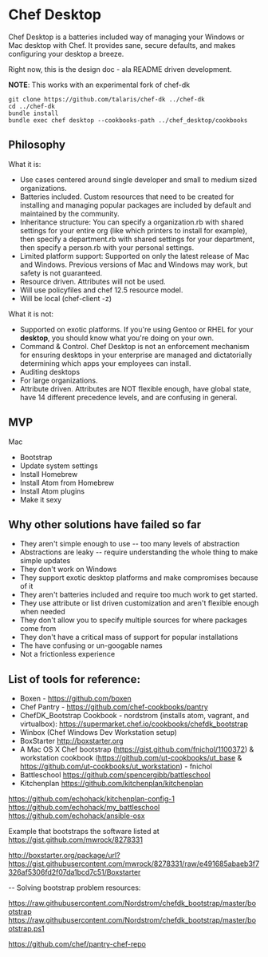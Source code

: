 # Chef Desktop

Chef Desktop is a batteries included way of managing your Windows or Mac desktop with Chef. It provides sane, secure defaults, and makes configuring your desktop a breeze.

Right now, this is the design doc - ala README driven development.

__NOTE__: This works with an experimental fork of chef-dk

```
git clone https://github.com/talaris/chef-dk ../chef-dk
cd ../chef-dk
bundle install
bundle exec chef desktop --cookbooks-path ../chef_desktop/cookbooks
```

## Philosophy

What it is:
- Use cases centered around single developer and small to medium sized organizations.
- Batteries included. Custom resources that need to be created for installing and managing popular packages are included by default and maintained by the community.
- Inheritance structure: You can specify a organization.rb with shared settings for your entire org (like which printers to install for example), then specify a department.rb with shared settings for your department, then specify a person.rb with your personal settings.
- Limited platform support: Supported on only the latest release of Mac and Windows. Previous versions of Mac and Windows may work, but safety is not guaranteed.
- Resource driven. Attributes will not be used.
- Will use policyfiles and chef 12.5 resource model.
- Will be local (chef-client -z)


What it is not:
- Supported on exotic platforms. If you're using Gentoo or RHEL for your **desktop**, you should know what you're doing on your own.
- Command & Control. Chef Desktop is not an enforcement mechanism for ensuring desktops in your enterprise are managed and dictatorially determining which apps your employees can install.
- Auditing desktops
- For large organizations.
- Attribute driven. Attributes are NOT flexible enough, have global state, have 14 different precedence levels, and are confusing in general.

## MVP

Mac
- Bootstrap
- Update system settings
- Install Homebrew
- Install Atom from Homebrew
- Install Atom plugins
- Make it sexy

## Why other solutions have failed so far

- They aren't simple enough to use -- too many levels of abstraction
- Abstractions are leaky -- require understanding the whole thing to make simple updates
- They don't work on Windows
- They support exotic desktop platforms and make compromises because of it
- They aren't batteries included and require too much work to get started.
- They use attribute or list driven customization and aren't flexible enough when needed
- They don't allow you to specify multiple sources for where packages come from
- They don't have a critical mass of support for popular installations
- The have confusing or un-googable names
- Not a frictionless experience

## List of tools for reference:

* Boxen - https://github.com/boxen
* Chef Pantry - https://github.com/chef-cookbooks/pantry
* ChefDK_Bootstrap Cookbook - nordstrom (installs atom, vagrant, and virtualbox): https://supermarket.chef.io/cookbooks/chefdk_bootstrap
* Winbox (Chef Windows Dev Workstation setup)
* BoxStarter http://boxstarter.org
* A Mac OS X Chef bootstrap (https://gist.github.com/fnichol/1100372) & workstation cookbook (https://github.com/ut-cookbooks/ut_base & https://github.com/ut-cookbooks/ut_workstation) - fnichol
* Battleschool https://github.com/spencergibb/battleschool
* Kitchenplan https://github.com/kitchenplan/kitchenplan

https://github.com/echohack/kitchenplan-config-1
https://github.com/echohack/my_battleschool
https://github.com/echohack/ansible-osx

Example that bootstraps the software listed at https://gist.github.com/mwrock/8278331

http://boxstarter.org/package/url?https://gist.githubusercontent.com/mwrock/8278331/raw/e491685abaeb3f7326af5306fd2f07da1bcd7c51/Boxstarter

-- Solving bootstrap problem resources:

https://raw.githubusercontent.com/Nordstrom/chefdk_bootstrap/master/bootstrap
https://raw.githubusercontent.com/Nordstrom/chefdk_bootstrap/master/bootstrap.ps1

https://github.com/chef/pantry-chef-repo
